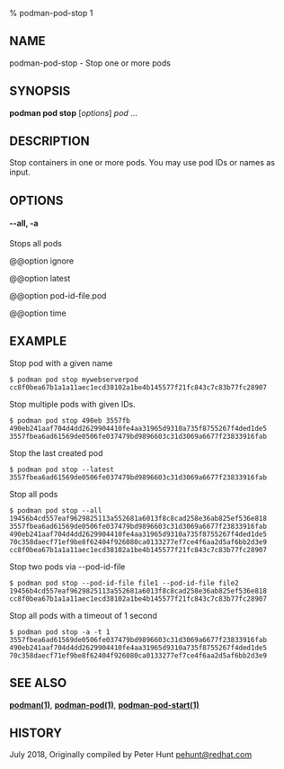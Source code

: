 % podman-pod-stop 1

## NAME

podman\-pod\-stop - Stop one or more pods

## SYNOPSIS

**podman pod stop** [*options*] _pod_ ...

## DESCRIPTION

Stop containers in one or more pods. You may use pod IDs or names as input.

## OPTIONS

#### **--all**, **-a**

Stops all pods

@@option ignore

@@option latest

@@option pod-id-file.pod

@@option time

## EXAMPLE

Stop pod with a given name

```
$ podman pod stop mywebserverpod
cc8f0bea67b1a1a11aec1ecd38102a1be4b145577f21fc843c7c83b77fc28907
```

Stop multiple pods with given IDs.

```
$ podman pod stop 490eb 3557fb
490eb241aaf704d4dd2629904410fe4aa31965d9310a735f8755267f4ded1de5
3557fbea6ad61569de0506fe037479bd9896603c31d3069a6677f23833916fab
```

Stop the last created pod

```
$ podman pod stop --latest
3557fbea6ad61569de0506fe037479bd9896603c31d3069a6677f23833916fab
```

Stop all pods

```
$ podman pod stop --all
19456b4cd557eaf9629825113a552681a6013f8c8cad258e36ab825ef536e818
3557fbea6ad61569de0506fe037479bd9896603c31d3069a6677f23833916fab
490eb241aaf704d4dd2629904410fe4aa31965d9310a735f8755267f4ded1de5
70c358daecf71ef9be8f62404f926080ca0133277ef7ce4f6aa2d5af6bb2d3e9
cc8f0bea67b1a1a11aec1ecd38102a1be4b145577f21fc843c7c83b77fc28907
```

Stop two pods via --pod-id-file

```
$ podman pod stop --pod-id-file file1 --pod-id-file file2
19456b4cd557eaf9629825113a552681a6013f8c8cad258e36ab825ef536e818
cc8f0bea67b1a1a11aec1ecd38102a1be4b145577f21fc843c7c83b77fc28907
```

Stop all pods with a timeout of 1 second

```
$ podman pod stop -a -t 1
3557fbea6ad61569de0506fe037479bd9896603c31d3069a6677f23833916fab
490eb241aaf704d4dd2629904410fe4aa31965d9310a735f8755267f4ded1de5
70c358daecf71ef9be8f62404f926080ca0133277ef7ce4f6aa2d5af6bb2d3e9
```

## SEE ALSO

**[podman(1)](commands/podman.md)**, **[podman-pod(1)](commands/podman-pod/podman-pod.md)**, **[podman-pod-start(1)](commands/podman-pod/podman-pod-start.md)**

## HISTORY

July 2018, Originally compiled by Peter Hunt <pehunt@redhat.com>
